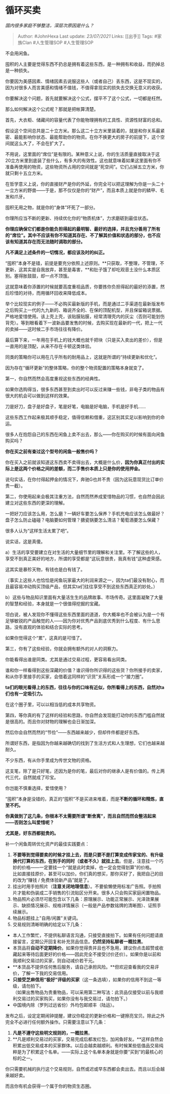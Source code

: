 # 循环买卖
*国内很多家庭不够整洁，深层次原因是什么？*

> Author: #JohnHexa
Last update: *23/07/2021* 
Links: [[出手]]
Tags:  #家族Clan #人生管理SOP #人生管理SOP



不会用闲鱼。

囤积的人主要是觉得东西不扔总是拥有着这些东西，是一种拥有和收益，而扔掉总是一种损失。

你要因为美感因素、情绪因素去说服这些人（或者自己）丢东西，这是不现实的，因为对很多人而言美感和情绪不值钱，不值得拿现实的损失去交换无意义的收获。

你要解决这个问题，首先就要解决这个公式，摆平不了这个公式，一切都是枉然。

那么如何解决这个公式呢？那就是把帐算清楚。

首先，大衣柜、储藏间的容量代表了你能物理拥有的工具性、资源性财富的总和。

假设这个空间总共是二十立方米。那么这二十立方米里装着的，就是和你关系最紧密、最能影响你状态、最能帮助你的物资。在你不换更大的房子的前提下，这个空间就这么大了，不会在扩大了。

不用说，这里面的“席位”是有限的。某种意义上说，你的生活质量直接取决于这20立方米里到底装了些什么，有多大的有效性。这也就意味着如果这里面有你不准备再使用的物资，这些物资所占用的空间就是“死空间”。它们占掉五立方米，你就只剩十五立方米。

在哲学意义上说，你的直接财产是你的外延，你完全可以把这理解为你是一头二十一立方米的野兽——于是，那不仅仅是你的“财产”，而且本质上就是你的鳞甲、毛发和爪牙。

囤积无用之物，就是你的“身体”坏死了一部分。

你理所应当不断的更新、持续优化你的“物质机体”，力求磨砺到最佳状态。

**你理应确保它们都是你能负担得起的最明智、最好的选择，并且充分善用了所有的“席位”。其中不应该有你不知道其存在、不了解其价值和状态的部分，也不应该有知道其存在而无法随时调取的部分。**

**凡不满足上述条件的一切情况，都应该及时的纠正。**

“囤积”本身不是错，前提是要充分依照上述原则。**只获取，不整理，不管理，不更新，这其实是自我放弃，甚至是毒害，**和肚子饿了却吃观音土没什么本质区别。塞得胀鼓鼓，却一点不顶饿。

这就意味着你添置的时候就要高度重视品质，你要拣你负担得起的最好的添置，然后珍惜的对待，而用循环回收来降低成本。

举个比较现实的例子——不必购买最新版的手机，而是通过二手渠道在最新版发布之后购买上一代的九九新的、箱说齐全的、在保的顶配机型，并且保留箱说票据。严格地爱惜使用。该上壳上壳，该贴膜贴膜，经常清理壳内的灰尘（否则可能划伤背壳）。等到眼看着下一波新品要发售的时候，去购买现在最新的一代，把上一代的卖掉——这时候二手市场往往有降价。

最后算下来，一年用在手机上的钱大概也就千把块（只是买入卖出的差价），但是一直用的是顶配，从来不存在卡顿这类体验。

同类的策略你可以用在几乎所有的耐用品上，这就是所谓的“持续更新和优化”。

因为存在“循环更新”的整体策略，你的整个物资配置的策略本身就变了。

第一，你自然而然会高度重视这些东西的经典性。

如果你选购得当，很多东西甚至到卖出时可以反过来赚一些钱，非电子类的物品有很大的机会可以做到这样的效果。

刀是好刀，盘子是好盘子，笔是好笔，电脑是好电脑，手机是好手机……

这些东西工作起来极其顺手稳定，值得信赖和借重，这区别其实足以影响到你的命运。

很多人在抱怨自己的东西在闲鱼上卖不出去，那么——你在购买的时候有面向闲鱼购买吗？

**你在买之前有查过这个型号的闲鱼一般售价吗？**

你在买入之前就该知道这东西卖不卖得出去，大概是什么价，**因为你真正付出的实际上是这两个价格之间的差额，**而二手售价本质上只是你的**使用押金。**

说句实话，在你付得起押金的情况下，奔驰G也并不贵（因为这玩意现货比订单价贵一截）。

  


第二，你使用起来会极其注重方法，自然而然养成爱惜物品的习惯，也自然会因此建立对这些东西的更深的理解。

一把好刀应该怎么用，怎么磨？一辆好车要怎么保养？手机充电应该怎么做最好？盘子怎么防止磕碰？电脑要如何管理？搪瓷锅要怎么清洁？葡萄酒要怎么保藏？

很多人认为“这样生活太累了吧”。

说实话，这是真傻。

a）生活的享受要建立在对生活的大量细节里的理解和关注里。不了解这些的人，享受不到真正美好的地方，所谓的享受都是“这玩意很贵，我真有钱”这种虚荣感。

这其实是暴殄天物，有钱也是白有钱了。

（事实上这些人也恰恰是闲鱼玩家最大的利润来源之一，因为ta们最没有耐心，而且最容易冲动购买顶级产品，但其实ta们往往享受不到这些东西真正的妙处。）

b）这些与物品知识里面有大量活生生的品牌故事、市场传奇。这里面凝聚了大量的智慧和经验，本身就是一个很值得挖掘的宝藏。

坦白说，被人发现你不懂得这些东西里面的道道，你大概率也不会被认为是一个有足够敏锐的产品触觉的人——因为你对优秀产品到底优秀到什么程度、有什么思路，没有直观的体验和结合实际的思考。

如果你觉得这个“累”，这真的是可惜了。

  


第三，你有了这些经验，你就会拥有额外的对人的洞察力。

你能看得出谁是同类。尤其是通过交易过程，更容易看出同类。

谁和你一样看得到这些深藏的价值？谁识得你所识得的这些货？你所接手的卖家，和从你手里接手的买家，会借着这同样的“识货”关系形成一个“接力圈”。

**ta们的眼光看得上的东西，往往与你的口味有近似，你所看得上的东西，自然对ta们也有一定吸引力。**

在这个圈子里，可以以相当低的成本共享物资。

第四，等你真的有了这样的经验和思路，你自然会发现能打动你的东西门槛自然就是很高的。而且你对财物的理解也会日渐加深。

然后你会自然而然的“节俭”——东西越来越少，但却件件都是好东西。

所谓好东西，是指因为你越来越确切的找到了生活方式和人生理想，它们也越来越耐久。

不少东西，有从你手里成为传世文物的资格。

这支笔，除了是只好笔，还因为是你的笔，最后对你的继承人是有价值的。传上两代三代，自然就成了珍宝。

你岂能不慎重选择，爱惜使用？

“囤积”本身是没错的，真正的“囤积”不是买进来堆着，而是**不断的循环和精炼，直至不朽。**

**你真做到了这几条，你根本不太需要所谓“断舍离”，而且自然而然会整洁起来——否则怎么叫爱惜呢？**

**尤其是，好东西都挺贵的。**

补一个闲鱼周转优化资产的最佳实践要点：


1. **不要等到觉得要卖的时候才挂上去，而是只要不是打算变成传家宝的、有升级换代打算的东西，在到手的同时（或者不久）就挂上去**。但是，注意挂一个巧妙的价格——一定要挂一个“就是此时卖掉，也一定会觉得划算”的价格。  
比如直接挂原价，甚至可以加价。你们真的想买，那你买好了，我把自己的目的改为“赚钱 / 免费体验新产品”就是了。
2. 挂出时用手拍照片（**注意关闭地理信息**）。不要偷懒使用标准广告照。手拍照片才能和伪装成二手销售的引流贴区分开来。很多人只会购买家庭闲置物品。
3. 物品照片必须尽可能包含以下几条：原理展示、功能正常展示、光泽效果展示、缺损情况展示、规格详情展示（一般是产品参数铭牌的清晰图）、证照手续展示。
4. 物品标题挂上"自用/闲置"关键词。
5. 交易规则清晰明确的给定以下几条：


*  本人工作繁忙，不提供私聊语言沟通，只接受直接拍下。如果有任何问题请直接留言，定期公开回复和补充货品信息。**仍然坚持私聊者一概拉黑**。
* 本货品将**自动不定期降价**。如果你觉得贵并且也不急用，建议你点击超赞或收藏起来等待后面更好的价格——因此完全不接受讨价还价）。如果你是以前和我顺利交易过的买家，则自动减价若干元。
* **本货品不提供任何售后服务，请自己承担风险。**但欢迎查看我的交易评价，了解一下我的交易信用。
* **只接受芝麻信用“极好”评级的买家**（这一条选填），如果你的信用不到这一等级，请勿拍下。  
（如果出售物品为贵重物品，可以采用第二种写法：此货品仅接受以前与我顺利交易过的买家购买，如果你没有与我交易过，请勿拍下。）
* 中国境内除（罗列过远省份）外均包邮顺丰（陆运）。

发布之后，设定定期闹钟提醒，建议你稳定的更新价格和一键擦亮宝贝。除此之外完全不必进行任何额外操作。只需要注意以下几条：


1. **凡是不遵守这些明文规则的，一概拉黑**。
2. **凡是顺利交易过的买家，交易完成后都发红包，加闲鱼好友。**这样自然会积累出低交易成本的买家群体。以后会越卖越顺利。有时候某些低值品交易纯粹是为了积累这个名单。——实际上这个名单本身就是你要“买到”的最核心的标的之一。

你只需要机械的执行这个交易规则，自然或迟或早东西都会卖出去。而且以后会越来越好卖。

而且你有机会获得一个属于你的物资生态圈。



